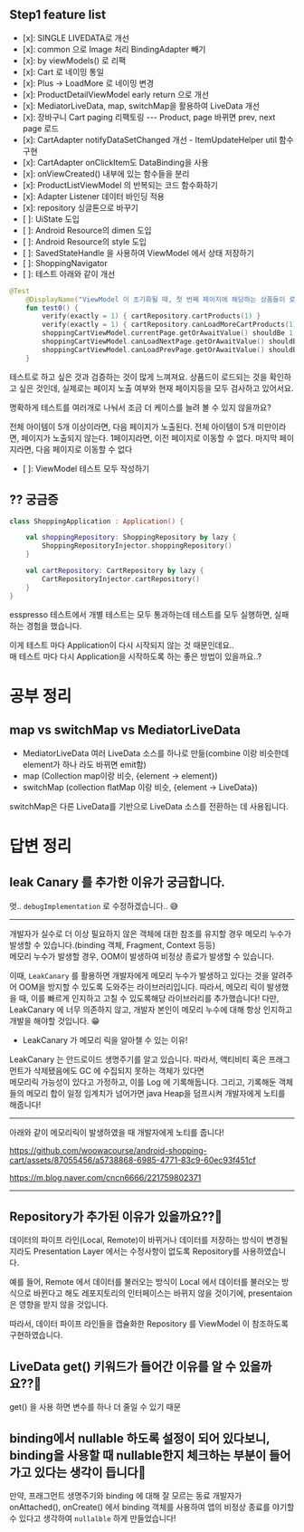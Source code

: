 ## Step1 feature list

- [x]: SINGLE LIVEDATA로 개선
- [x]: common 으로 Image 처리 BindingAdapter 빼기
- [x]: by viewModels() 로 리팩
- [x]: Cart 로 네이밍 통일
- [x]: Plus -> LoadMore 로 네이밍 변경 
- [x]: ProductDetailViewModel early return 으로 개선
- [x]: MediatorLiveData, map, switchMap을 활용하여 LiveData 개선 
- [x]: 장바구니 Cart paging 리팩토링 --- Product, page 바뀌면 prev, next page 로드
- [x]: CartAdapter notifyDataSetChanged 개선 - ItemUpdateHelper util 함수 구현
- [x]: CartAdapter onClickItem도 DataBinding을 사용
- [x]: onViewCreated() 내부에 있는 함수들을 분리
- [x]: ProductListViewModel 의 반복되는 코드 함수화하기
- [x]: Adapter Listener 데이터 바인딩 적용
- [x]: repository 싱글톤으로 바꾸기
- [ ]: UiState 도입
- [ ]: Android Resource의 dimen 도입
- [ ]: Android Resource의 style 도입
- [ ]: SavedStateHandle 을 사용하여 ViewModel 에서 상태 저장하기
- [ ]: ShoppingNavigator
- [ ]: 테스트 아래와 같이 개선
```kotlin
@Test
    @DisplayName("ViewModel 이 초기화될 때, 첫 번째 페이지에 해당하는 상품들이 로드된다")
    fun test0() {
        verify(exactly = 1) { cartRepository.cartProducts(1) }
        verify(exactly = 1) { cartRepository.canLoadMoreCartProducts(1) }
        shoppingCartViewModel.currentPage.getOrAwaitValue() shouldBe 1
        shoppingCartViewModel.canLoadNextPage.getOrAwaitValue() shouldBe true
        shoppingCartViewModel.canLoadPrevPage.getOrAwaitValue() shouldBe false
    }
```
테스트로 하고 싶은 것과 검증하는 것이 많게 느껴져요.
상품드이 로드되는 것을 확인하고 싶은 것인데, 실제로는 페이지 노출 여부와 현재 페이지등을 모두 검사하고 있어서요.

명확하게 테스트를 여러개로 나눠서 조금 더 케이스를 늘려 볼 수 있지 않을까요?

전체 아이템이 5개 이상이라면, 다음 페이지가 노출된다.
전체 아이템이 5개 미만이라면, 페이지가 노출되지 않는다.
1페이지라면, 이전 페이지로 이동할 수 없다.
마지막 페이지라면, 다음 페이지로 이동할 수 없다
- [ ]: ViewModel 테스트 모두 작성하기  

## ?? 궁금증
```kotlin
class ShoppingApplication : Application() {

    val shoppingRepository: ShoppingRepository by lazy {
        ShoppingRepositoryInjector.shoppingRepository()
    }

    val cartRepository: CartRepository by lazy {
        CartRepositoryInjector.cartRepository()
    }
}
```
esspresso 테스트에서 개별 테스트는 모두 통과하는데
테스트를 모두 실행하면, 실패하는 경험을 했습니다.

이게 테스트 마다 Application이 다시 시작되지 않는 것 때문인데요..  
매 테스트 마다 다시 Application을 시작하도록 하는 좋은 방법이 있을까요..?

# 공부 정리
## map vs switchMap vs MediatorLiveData
- MediatorLiveData 여러 LiveData 소스를 하나로 만듦(combine 이랑 비슷한데 element가 하나 라도 바뀌면 emit함)
- map (Collection map이랑 비슷, {element -> element})
- switchMap (collection flatMap 이랑 비슷, {element -> LiveData})

switchMap은 다른 LiveData를 기반으로 LiveData 소스를 전환하는 데 사용됩니다.

# 답변 정리
## leak Canary 를 추가한 이유가 궁금합니다.

엇.. `debugImplementation` 로 수정하겠습니다.. 😅

---  

개발자가 실수로 더 이상 필요하지 않은 객체에 대한 참조를 유지할 경우 메모리 누수가 발생할 수 있습니다.(binding 객체, Fragment, Context 등등)  
메모리 누수가 발생할 경우, OOM이 발생하여 비정상 종료가 발생할 수 있습니다.

이때, `LeakCanary` 를 활용하면 개발자에게 메모리 누수가 발생하고 있다는 것을 알려주어 OOM을 방지할 수 있도록 도와주는 라이브러리입니다.
따라서, 메모리 릭이 발생했을 때, 이를 빠르게 인지하고 고칠 수 있도록해당 라이브러리를 추가했습니다! 다만, LeakCanary 에 너무 의존하지 않고, 개발자 본인이 메모리 누수에 대해 항상 인지하고 개발을 해야할 것입니다. 😁

- LeakCanary 가 메모리 릭을 알아챌 수 있는 이유!

LeakCanary 는 안드로이드 생명주기를 알고 있습니다.
따라서, 액티비티 혹은 프래그먼트가 삭제됐음에도 GC 에 수집되지 못하는 객체가 있다면   
메모리릭 가능성이 있다고 가정하고, 이를 Log 에 기록해둡니다.
그리고, 기록해둔 객체들의 메모리 합이 일정 임계치가 넘어가면 java Heap을 덤프시켜 개발자에게 노티를 해줍니다!

---  

아래와 같이 메모리릭이 발생하였을 때 개발자에게 노티를 줍니다!

https://github.com/woowacourse/android-shopping-cart/assets/87055456/a5738868-6985-4771-83c9-60ec93f451cf

https://m.blog.naver.com/cncn6666/221759802371


----


## Repository가 추가된 이유가 있을까요??🤔

데이터의 파이프 라인(Local, Remote)이 바뀌거나 데이터를 저장하는 방식이 변경될지라도 Presentation Layer 에서는 수정사항이 없도록 Repository를 사용하였습니다.

예를 들어, Remote 에서 데이터를 불러오는 방식이 Local 에서 데이터를 불러오는 방식으로 바뀐다고 해도 레포지토리의 인터페이스는 바뀌지 않을 것이기에, presentaion은 영향을 받지 않을 것입니다.

따라서, 데이터 파이프 라인들을 캡슐화한 Repository 를 ViewModel 이 참조하도록 구현하였습니다.

## LiveData get() 키워드가 들어간 이유를 알 수 있을까요??🤔

get() 을 사용 하면 변수를 하나 더 줄일 수 있기 때문

## binding에서 nullable 하도록 설정이 되어 있다보니, binding을 사용할 때 nullable한지 체크하는 부분이 들어가고 있다는 생각이 듭니다🥲

만약, 프래그먼트 생명주기와 binding 에 대해 잘 모르는 동료 개발자가 onAttached(), onCreate() 에서 binding 객체를 사용하여
앱의 비정상 종료를 야기할 수 있다고 생각하여 `nullalble` 하게 만들었습니다!
